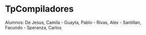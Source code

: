 # TpCompiladores
Alumnos: De Jesus, Camila - Guayta, Pablo - Rivas, Alex - Santillan, Facundo - Speranza, Carlos 